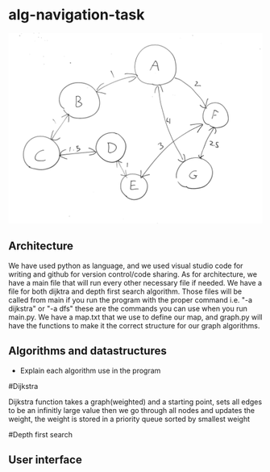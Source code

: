 # alg-navigation-task

![test](graph.png)

## Architecture
We have used python as language, and we used visual studio code for writing and github for version control/code sharing.
As for architecture, we have a main file that will run every other necessary file if needed. We have a file for both 
dijktra and depth first search algorithm. Those files will be called from main if you run the program with the proper 
command i.e. "-a dijkstra" or "-a dfs" these are the commands you can use when you run main.py. We have a map.txt
that we use to define our map, and graph.py will have the functions to make it the correct structure for our graph
algorithms.


## Algorithms and datastructures
- Explain each algorithm use in the program

#Dijkstra

Dijkstra function takes a graph(weighted) and a starting point,
sets all edges to be an infinitly large value 
then we go through all nodes and updates the weight,
the weight is stored in a priority queue sorted by smallest weight


#Depth first search

## User interface

